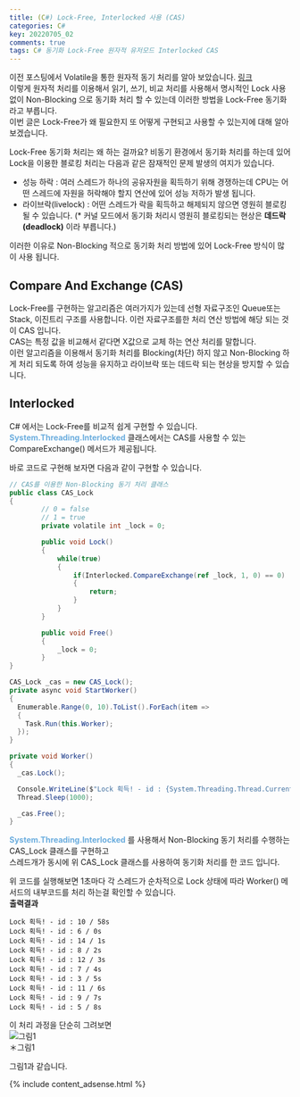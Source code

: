 ```yaml
---
title: (C#) Lock-Free, Interlocked 사용 (CAS)
categories: C#
key: 20220705_02
comments: true
tags: C# 동기화 Lock-Free 원자적 유저모드 Interlocked CAS
---
```


이전 포스팅에서 Volatile을 통한 원자적 동기 처리를 알아 보았습니다. [링크](https://tyeom.github.io/c%23/2022/07/05/C-%EB%8F%99%EA%B8%B0%ED%99%94-%EC%84%A4%EB%AA%85-%EB%B0%8F-Volatile-%EB%8F%99%EA%B8%B0%ED%99%94.html)<br/>
이렇게 원자적 처리를 이용해서 읽기, 쓰기, 비교 처리를 사용해서 명시적인 Lock 사용 없이 Non-Blocking 으로 동기화 처리 할 수 있는데 이러한 방법을 Lock-Free 동기화 라고 부릅니다.<br/>
이번 글은 Lock-Free가 왜 필요한지 또 어떻게 구현되고 사용할 수 있는지에 대해 알아보겠습니다.

<!--more-->

Lock-Free 동기화 처리는 왜 하는 걸까요? 비동기 환경에서 동기화 처리를 하는데 있어 Lock을 이용한 블로킹 처리는 다음과 같은 잠재적인 문제 발생의 여지가 있습니다.<br/>
- 성능 하락 : 여러 스레드가 하나의 공유자원을 획득하기 위해 경쟁하는데 CPU는 어떤 스레드에 자원을 허락해야 할지 연산에 있어 성능 저하가 발생 됩니다.
- 라이브락(livelock) : 어떤 스레드가 락을 획득하고 해제되지 않으면 영원히 블로킹 될 수 있습니다. (* 커널 모드에서 동기화 처리시 영원히 블로킹되는 현상은 **데드락(deadlock)** 이라 부릅니다.)

이러한 이유로 Non-Blocking 적으로 동기화 처리 방법에 있어 Lock-Free 방식이 많이 사용 됩니다.

Compare And Exchange (CAS)
-

Lock-Free를 구현하는 알고리즘은 여러가지가 있는데 선형 자료구조인 Queue또는 Stack, 이진트리 구조를 사용합니다. 이런 자료구조를한 처리 연산 방법에 해당 되는 것이 CAS 입니다. <br/>
CAS는 특정 값을 비교해서 같다면 X값으로 교체 하는 연산 처리를 말합니다.<br/>
이런 알고리즘을 이용해서 동기화 처리를 Blocking(차단) 하지 않고 Non-Blocking 하게 처리 되도록 하여 성능을 유지하고 라이브락 또는 데드락 되는 현상을 방지할 수 있습니다.<br/>

Interlocked
-

C# 에서는 Lock-Free를 비교적 쉽게 구현할 수 있습니다. **<span style="color: rgb(107, 173, 222);">System.Threading.Interlocked</span>** 클래스에서는 CAS를 사용할 수 있는<br/>
CompareExchange() 메서드가 제공됩니다.<br/>

바로 코드로 구현해 보자면 다음과 같이 구현할 수 있습니다.<br/>
```cs
// CAS를 이용한 Non-Blocking 동기 처리 클래스
public class CAS_Lock
{
        // 0 = false
        // 1 = true
        private volatile int _lock = 0;

        public void Lock()
        {
            while(true)
            {
                if(Interlocked.CompareExchange(ref _lock, 1, 0) == 0)
                {
                    return;
                }
            }
        }

        public void Free()
        {
            _lock = 0;
        }
}

CAS_Lock _cas = new CAS_Lock();
private async void StartWorker()
{
  Enumerable.Range(0, 10).ToList().ForEach(item =>
  {
    Task.Run(this.Worker);
  });
}

private void Worker()
{
  _cas.Lock();

  Console.WriteLine($"Lock 획득! - id : {System.Threading.Thread.CurrentThread.ManagedThreadId} / {DateTime.Now.Second}s");
  Thread.Sleep(1000);

  _cas.Free();
}
```

**<span style="color: rgb(107, 173, 222);">System.Threading.Interlocked</span>** 를 사용해서 Non-Blocking 동기 처리를 수행하는 CAS_Lock 클래스를 구현하고<br/>
스레드개가 동시에 위 CAS_Lock 클래스를 사용하여 동기화 처리를 한 코드 입니다.

위 코드를 실행해보면 1초마다 각 스레드가 순차적으로 Lock 상태에 따라 Worker() 메서드의 내부코드를 처리 하는걸 확인할 수 있습니다.<br/>
**출력결과**
```
Lock 획득! - id : 10 / 58s
Lock 획득! - id : 6 / 0s
Lock 획득! - id : 14 / 1s
Lock 획득! - id : 8 / 2s
Lock 획득! - id : 12 / 3s
Lock 획득! - id : 7 / 4s
Lock 획득! - id : 3 / 5s
Lock 획득! - id : 11 / 6s
Lock 획득! - id : 9 / 7s
Lock 획득! - id : 5 / 8s
```

이 처리 과정을 단순히 그려보면<br/>
![그림1](https://user-images.githubusercontent.com/13028129/177269280-427f1ad6-4264-41ca-8cc3-70afdd05e2bc.png)<br/>
＊그림1<br/>

그림1과 같습니다.

{% include content_adsense.html %}
